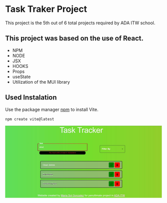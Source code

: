 # Task Traker Project

This project is the 5th out of 6 total projects required by ADA ITW school.

## This project was based on the use of React.

* NPM
* NODE
* JSX
* HOOKS
* Props
* useState
* Utilization of the MUI library



## Used Instalation

Use the package manager [npm](https://www.npmjs.com/) to install Vite.

```bash
npm create vite@latest
```


![Pre view of project](src/assets/Capture.JPG)
